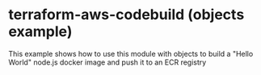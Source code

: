 # terraform-aws-codebuild (objects example)
This example shows how to use this module with objects to build a "Hello World" node.js docker image and push it to an ECR registry

